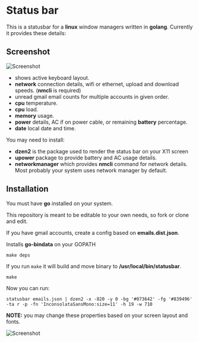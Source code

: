 # Status bar

This is a statusbar for a **linux** window managers written in **golang**.
Currently it provides these details:

## Screenshot

![Screenshot](https://cloud.githubusercontent.com/assets/132389/11459250/ff0406d4-96da-11e5-8afa-73721233b6f6.png)

- shows active keyboard layout.
- **network** connection details, wifi or ethernet, upload and download speeds. (**nmcli** is required)
- unread gmail email counts for multiple accounts in given order.
- **cpu** temperature.
- **cpu** load.
- **memory** usage.
- **power** details, AC if on power cable, or remaining **battery** percentage.
- **date** local date and time.

You may need to install:

- **dzen2** is the package used to render the status bar on your X11 screen
- **upower** package to provide battery and AC usage details.
- **networkmanager** which provides __nmcli__ command for network details. Most probably your system uses network manager by default.

## Installation

You must have **go** installed on your system.

This repository is meant to be editable to your own needs, so fork or clone and edit.

If you have gmail accounts, create a config based on **emails.dist.json**.

Installs **go-bindata** on your GOPATH

    make deps

If you run `make` it will build and move binary to **/usr/local/bin/statusbar**.

    make

Now you can run:

    statusbar emails.json | dzen2 -x -820 -y 0 -bg '#073642' -fg '#839496' -ta r -p -fn 'InconsolataSansMono:size=11' -h 19 -w 710

**NOTE:** you may change these properties based on your screen layout and fonts.

![Screenshot](https://cloud.githubusercontent.com/assets/132389/11459253/0ffa8616-96db-11e5-952b-de3d27c5f792.png)

